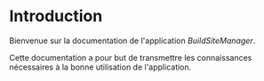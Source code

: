 # Introduction

Bienvenue sur la documentation de l'application *BuildSiteManager*.

Cette documentation a pour but de transmettre les connaissances nécessaires à la bonne utilisation de l'application.


